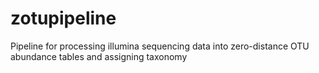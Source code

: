 # zotupipeline

Pipeline for processing illumina sequencing data into zero-distance OTU abundance tables and assigning taxonomy
